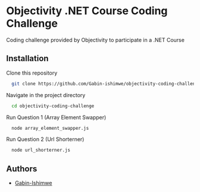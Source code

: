 
# Objectivity .NET Course Coding Challenge

Coding challenge provided by Objectivity to participate in a .NET Course



## Installation

Clone this repository

```bash
  git clone https://github.com/Gabin-ishimwe/objectivity-coding-challenge.git
```
Navigate in the project directory

```bash
  cd objectivity-coding-challenge
```
Run Question 1 (Array Element Swapper)

```bash
  node array_element_swapper.js
```
Run Question 2 (Url Shorterner)

```bash
  node url_shorterner.js
```

## Authors

- [Gabin-Ishimwe](https://github.com/Gabin-ishimwe)


